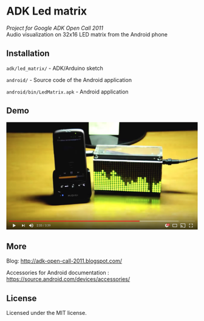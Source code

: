 # ADK Led matrix
*Project for Google ADK Open Call 2011*  
Audio visualization on 32x16 LED matrix from the Android phone

## Installation
`adk/led_matrix/` - ADK/Arduino sketch

`android/` - Source code of the Android application

`android/bin/LedMatrix.apk` - Android application

## Demo
[![Demo video](misc/youtube.png)](https://www.youtube.com/watch?v=5fyPuvWf8L8)

## More
Blog: http://adk-open-call-2011.blogspot.com/

Accessories for Android documentation : https://source.android.com/devices/accessories/

## License
Licensed under the MIT license.
